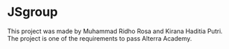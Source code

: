 # JSgroup

This project was made by Muhammad Ridho Rosa and Kirana Haditia Putri.
The project is one of the requirements to pass Alterra Academy. 
